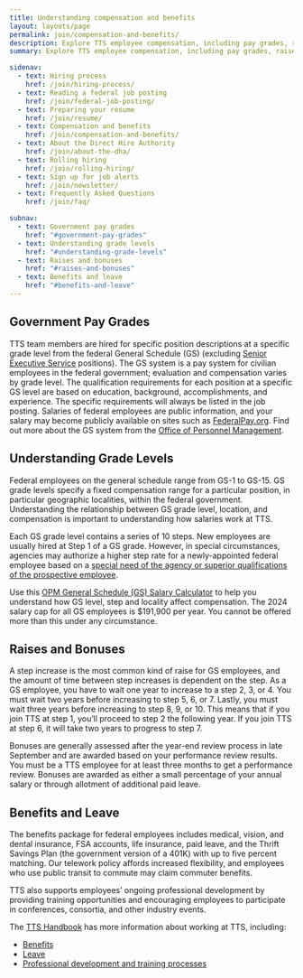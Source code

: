 ```yaml
---
title: Understanding compensation and benefits
layout: layouts/page
permalink: join/compensation-and-benefits/
description: Explore TTS employee compensation, including pay grades, raises, bonuses, benefits, and professional growth opportunities.
summary: Explore TTS employee compensation, including pay grades, raises, bonuses, benefits, and professional growth opportunities.

sidenav:
  - text: Hiring process
    href: /join/hiring-process/
  - text: Reading a federal job posting
    href: /join/federal-job-posting/
  - text: Preparing your resume
    href: /join/resume/
  - text: Compensation and benefits
    href: /join/compensation-and-benefits/
  - text: About the Direct Hire Authority
    href: /join/about-the-dha/
  - text: Rolling hiring
    href: /join/rolling-hiring/
  - text: Sign up for job alerts
    href: /join/newsletter/
  - text: Frequently Asked Questions
    href: /join/faq/

subnav:
  - text: Government pay grades
    href: "#government-pay-grades"
  - text: Understanding grade levels
    href: "#understanding-grade-levels"
  - text: Raises and bonuses
    href: "#raises-and-bonuses"
  - text: Benefits and leave
    href: "#benefits-and-leave"
---
```


## Government Pay Grades

TTS team members are hired for specific position descriptions at a specific
grade level from the federal General Schedule (GS) (excluding
[Senior Executive Service](https://www.opm.gov/policy-data-oversight/senior-executive-service/)
positions). The GS system is a pay system for civilian employees in the
federal government; evaluation and compensation varies by grade level. The
qualification requirements for each position at a specific GS level are
based on education, background, accomplishments, and experience. The
specific requirements will always be listed in the job posting. Salaries
of federal employees are public information, and your salary may become
publicly available on sites such as [FederalPay.org](https://www.federalpay.org/employees). Find out more about the GS system from the [Office of Personnel Management](https://www.opm.gov/policy-data-oversight/pay-leave/pay-systems/general-schedule/).

## Understanding Grade Levels

Federal employees on the general schedule range from GS-1 to GS-15. GS grade
levels specify a fixed compensation range for a particular position, in
particular geographic localities, within the federal government.
Understanding the relationship between GS grade level, location, and
compensation is important to understanding how salaries work at TTS.

Each GS grade level contains a series of 10 steps. New employees are usually
hired at Step 1 of a GS grade. However, in special circumstances, agencies
may authorize a higher step rate for a newly-appointed federal employee
based on a 
[special need of the agency or superior qualifications of the prospective employee](https://www.opm.gov/policy-data-oversight/pay-leave/pay-administration/fact-sheets/superior-qualifications-and-special-needs-pay-setting-authority/).


Use this
[OPM General Schedule (GS) Salary Calculator](https://www.opm.gov/policy-data-oversight/pay-leave/salaries-wages/2024/general-schedule-gs-salary-calculator/)
to help you understand how GS level, step and locality affect compensation.
The 2024 salary cap for all GS employees is $191,900 per year. You cannot be
offered more than this under any circumstance.

## Raises and Bonuses

A step increase is the most common kind of raise for GS employees, and the
amount of time between step increases is dependent on the step. As a GS
employee, you have to wait one year to increase to a step 2, 3, or 4. You
must wait two years before increasing to step 5, 6, or 7. Lastly, you must
wait three years before increasing to step 8, 9, or 10. This means that if
you join TTS at step 1, you’ll proceed to step 2 the following year. If
you join TTS at step 6, it will take two years to progress to step 7.

Bonuses are generally assessed after the year-end review process in late
September and are awarded based on your performance review results. You
must be a TTS employee for at least three months to get a performance
review. Bonuses are awarded as either a small percentage of your annual
salary or through allotment of additional paid leave.

## Benefits and Leave

The benefits package for federal employees includes medical, vision, and
dental insurance, FSA accounts, life insurance, paid leave, and the Thrift
Savings Plan (the government version of a 401K) with up to five percent
matching. Our telework policy affords increased flexibility, and employees
who use public transit to commute may claim commuter benefits.

TTS also supports employees’ ongoing professional development by providing
training opportunities and encouraging employees to participate in conferences,
consortia, and other industry events.

The 
[TTS Handbook](https://handbook.18f.gov/)
has more information about working at TTS, including:

- [Benefits](https://handbook.18f.gov/benefits/)
- [Leave](https://handbook.18f.gov/benefits/#leave)
- [Professional development and training processes](https://handbook.18f.gov/conferences-events-training/)
